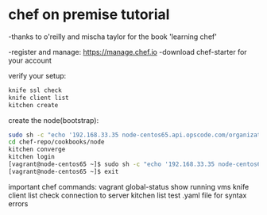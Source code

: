 chef on premise tutorial
===============

-thanks to o'reilly and mischa taylor for the book 'learning chef'

-register and manage: https://manage.chef.io
-download chef-starter for your account

verify your setup:
```bash
knife ssl check 
knife client list
kitchen create
```

create the node(bootstrap):
```bash
sudo sh -c "echo '192.168.33.35 node-centos65.api.opscode.com/organizations/test151234' >> /etc/hosts"
cd chef-repo/cookbooks/node
kitchen converge
kitchen login
[vagrant@node-centos65 ~]$ sudo sh -c "echo '192.168.33.35 node-centos65.api.opscode.com/organizations/test151234' >> /etc/hosts"
[vagrant@node-centos65 ~]$ exit
```

important chef commands:
vagrant global-status 
	show running vms
knife client list
	check connection to server
kitchen list
	test .yaml file for syntax errors








